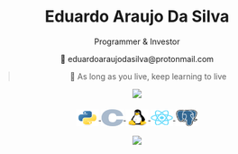 <h1 align="center"> Eduardo Araujo Da Silva</h1>
<p align="center"> Programmer & Investor  
<p align="center"> 📧 eduardoaraujodasilva@protonmail.com

<blockquote align="center">
🧠  As long as you live, keep learning to live
</blockquote>


<div align="center">
  <a href="https://github.com/repoeduardo">
  <img height="180em" src="https://github-readme-stats.vercel.app/api/top-langs/?username=repoeduardo&layout=compact&langs_count=7&theme=merko"/>
</div>

<div style="display: inline_block" align="center"><br>
  <img align="center" alt="Python" height="30" width="40" src="https://github.com/devicons/devicon/blob/master/icons/python/python-original.svg">
  <img align="center" alt="C" height="30" width="40" src="https://github.com/devicons/devicon/blob/master/icons/c/c-original.svg">
  <img align="center" alt="Linux" height="30" width="40" src="https://github.com/devicons/devicon/blob/master/icons/linux/linux-original.svg">
  <img align="center" alt="React" height="30" width="40" src="https://github.com/devicons/devicon/blob/master/icons/react/react-original.svg">
  <img align="center" alt="PostgreSQL" height="30" width="40" src="https://github.com/devicons/devicon/blob/master/icons/postgresql/postgresql-original.svg">
</div>
<br>  
<div align="center"> 
  <a href="https://www.linkedin.com/in/araujo0608/" target="_blank"><img src="https://img.shields.io/badge/-LinkedIn-%230077B5?style=for-the-badge&logo=linkedin&logoColor=white" target="_blank"></a>
</div>
